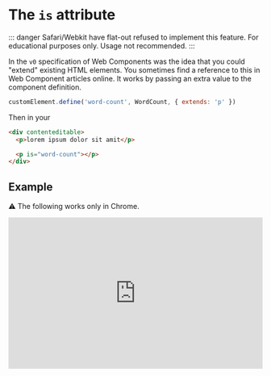 # The `is` attribute

::: danger
Safari/Webkit have flat-out refused to implement this feature. For educational purposes only. Usage not recommended.
:::

In the `v0` specification of Web Components was the idea that you could "extend" existing HTML elements. You sometimes find a reference to this in Web Component articles online. It works by passing an extra value to the component definition.


```js
customElement.define('word-count', WordCount, { extends: 'p' })
```

Then in your 

```html
<div contenteditable>
  <p>lorem ipsum dolor sit amit</p>

  <p is="word-count"></p>
</div>
```

## Example

:warning: The following works only in Chrome. 

<iframe height="300" style="width: 100%;" scrolling="no" title="Untitled" src="https://codepen.io/davatron5000/embed/KKyxBzJ/d52a7bd351d4a1ca3a3b292ecf89e490?default-tab=html%2Cresult" frameborder="no" loading="lazy" allowtransparency="true" allowfullscreen="true">
  See the Pen <a href="https://codepen.io/davatron5000/pen/KKyxBzJ/d52a7bd351d4a1ca3a3b292ecf89e490">
  Untitled</a> by Dave Rupert (<a href="https://codepen.io/davatron5000">@davatron5000</a>)
  on <a href="https://codepen.io">CodePen</a>.
</iframe>
